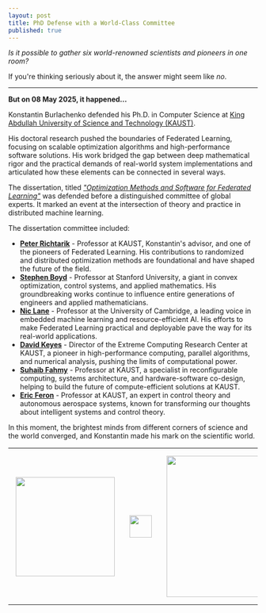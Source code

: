 ```yaml
---
layout: post
title: PhD Defense with a World-Class Committee
published: true
---
```


*Is it possible to gather six world-renowned scientists and pioneers in one room?*

If you're thinking seriously about it, the answer might seem like *no*. 

---

**But on 08 May 2025, it happened...**

Konstantin Burlachenko defended his Ph.D. in Computer Science at [King Abdullah University of Science and Technology (KAUST)](https://www.kaust.edu.sa/).

His doctoral research pushed the boundaries of Federated Learning, focusing on scalable optimization algorithms and high-performance software solutions. His work bridged the gap between deep mathematical rigor and the practical demands of real-world system implementations and articulated how these elements can be connected in several ways.

The dissertation, titled [*"Optimization Methods and Software for Federated Learning"*](https://cemse.kaust.edu.sa/events/by-type/phd-dissertation-defense/2025/05/08/optimization-methods-and-software-federated) was defended before a distinguished committee of global experts. It marked an event at the intersection of theory and practice in distributed machine learning.

The dissertation committee included:

- **[Peter Richtarik](https://richtarik.org/)** - Professor at KAUST, Konstantin's advisor, and one of the pioneers of Federated Learning. His contributions to randomized and distributed optimization methods are foundational and have shaped the future of the field.
- **[Stephen Boyd](https://stanford.edu/~boyd/)** - Professor at Stanford University, a giant in convex optimization, control systems, and applied mathematics. His groundbreaking works continue to influence entire generations of engineers and applied mathematicians.
- **[Nic Lane](https://www.cst.cam.ac.uk/people/ndl32)** - Professor at the University of Cambridge, a leading voice in embedded machine learning and resource-efficient AI. His efforts to make Federated Learning practical and deployable pave the way for its real-world applications.
- **[David Keyes](https://www.kaust.edu.sa/en/about/administration/office-of-the-president/senior-associate-president)** - Director of the Extreme Computing Research Center at KAUST, a pioneer in high-performance computing, parallel algorithms, and numerical analysis, pushing the limits of computational power.
- **[Suhaib Fahmy](https://accl.kaust.edu.sa/)** - Professor at KAUST, a specialist in reconfigurable computing, systems architecture, and hardware-software co-design, helping to build the future of compute-efficient solutions at KAUST.
- **[Eric Feron](https://ats.kaust.edu.sa/)** - Professor at KAUST, an expert in control theory and autonomous aerospace systems, known for transforming our thoughts about intelligent systems and control theory.

In this moment, the brightest minds from different corners of science and the world converged, and Konstantin made his mark on the scientific world.

<table style="text-align:center;">
<tr>
<td style="padding:15px;text-align:center;vertical-align:middle;"> <img height="200px" src="https://burlachenkok.github.io/materials/KAUST-logo.svg"/> </td> 
<td style="padding:15px;text-align:center;vertical-align:middle;"> <img height="45px" src="https://burlachenkok.github.io/materials/stanford-wordmark.svg"/> </td>
<td style="padding:15px;text-align:center;vertical-align:middle;"> <img height="285px" src="https://burlachenkok.github.io/materials/cambridge-logo.svg"/> </td>
</tr>
</table>
